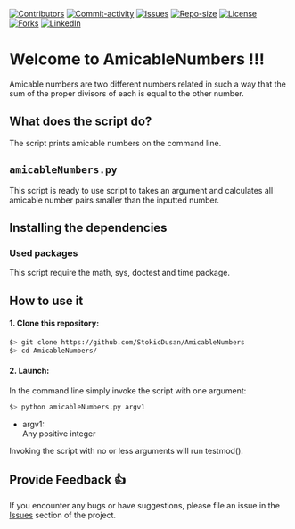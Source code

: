 [![Contributors][contributors-shield]][contributors-url]
[![Commit-activity][commit-activity-shield]][commit-activity-url]
[![Issues][issues-shield]][issues-url]
[![Repo-size][repo-size-shield]][repo-size-url]
[![License][license-shield]][license-url]  
[![Forks][forks-shield]][forks-url]
[![LinkedIn][linkedin-shield]][linkedin-url]

# Welcome to AmicableNumbers !!!

Amicable numbers are two different numbers related in such a way that the sum of the proper divisors of each is equal to the other number.

## What does the script do?
The script prints amicable numbers on the command line.

## `amicableNumbers.py`
This script is ready to use script to takes an argument and calculates all amicable number pairs smaller than the inputted number.

## Installing the dependencies

### Used packages
This script require the math, sys, doctest and time package.

## How to use it
#### 1. Clone this repository:
```zsh
$> git clone https://github.com/StokicDusan/AmicableNumbers
$> cd AmicableNumbers/
```
#### 2. Launch:
In the command line simply invoke the script with one argument:
```zsh
$> python amicableNumbers.py argv1
```
* argv1:  
Any positive integer  

Invoking the script with no or less arguments will run testmod().


## Provide Feedback 👍

If you encounter any bugs or have suggestions, please file an issue in the
[Issues][issues-url]
section of the project.

[contributors-shield]: https://img.shields.io/github/contributors/StokicDusan/AmicableNumbers
[contributors-url]: https://github.com/StokicDusan/AmicableNumbers/graphs/contributors
[forks-shield]: https://img.shields.io/github/forks/StokicDusan/AmicableNumbers?style=social
[forks-url]: https://github.com/StokicDusan/AmicableNumbers/network/members
[issues-shield]: https://img.shields.io/github/issues/StokicDusan/AmicableNumbers
[issues-url]: https://github.com/StokicDusan/AmicableNumbers/issues
[commit-activity-shield]: https://img.shields.io/github/last-commit/StokicDusan/AmicableNumbers
[commit-activity-url]: https://github.com/StokicDusan/AmicableNumbers/graphs/commit-activity
[license-url]: https://github.com/StokicDusan/AmicableNumbers/blob/main/LICENSE
[license-shield]: https://img.shields.io/github/license/StokicDusan/AmicableNumbers
[repo-size-shield]: https://img.shields.io/github/repo-size/StokicDusan/AmicableNumbers
[repo-size-url]: https://img.shields.io/github/repo-size/StokicDusan/AmicableNumbers
[linkedin-shield]: https://img.shields.io/badge/LinkedIn-0077B5?style=plastice&logo=linkedin&logoColor=white
[linkedin-url]: https://linkedin.com/in/stokicdusan
